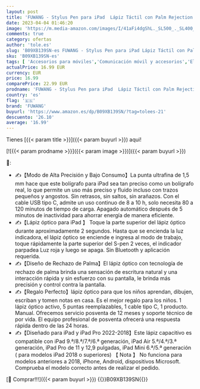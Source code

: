 ```yaml
---
layout: post
title: 'FUWANG - Stylus Pen para iPad  Lápiz Táctil con Palm Rejection  Stylus Pencil para  2018-2022  iPad Pro 11/12.9  iPad 9th/8th/7th/6th Gen  iPad Air 5th/4th/3rd Gen  iPad Mini 6th/5th Gen para Pintar Bocetos'
date: 2023-04-04 01:46:20
image: 'https://m.media-amazon.com/images/I/41aFi4dgShL._SL500_._SL400_.jpg'
comments: true
category: ofertas
author: 'tole.es'
slug: 'B09XB139SN-es FUWANG - Stylus Pen para iPad Lápiz Táctil con Palm...'
sku: 'B09XB139SN-es'
tags: [ 'Accesorios para móviles','Comunicación móvil y accesorios','Electrónica','Punteros para móviles','fuwang','ipad','🇪🇸', ]
actualPrice: 16.99 EUR
currency: EUR
price: 16.99
comparePrice: 22.99 EUR
prodname: 'FUWANG - Stylus Pen para iPad  Lápiz Táctil con Palm Rejection  Stylus Pencil para  2018-2022  iPad Pro 11/12.9  iPad 9th/8th/7th/6th Gen  iPad Air 5th/4th/3rd Gen  iPad Mini 6th/5th Gen para Pintar Bocetos'
country: 'es'
flag: '🇪🇸'
brand: 'FUWANG'
buyurl: 'https://www.amazon.es/dp/B09XB139SN/?tag=tolees-21'
descuento: '26.10'
average: '16.99'
---
```


Tienes [{{< param title >}}]({{< param buyurl >}}) aqui!

[![{{< param prodname >}}]({{< param image >}})]({{< param buyurl >}})

🔎:

- ✍【Modo de Alta Precisión y Bajo Consumo】La punta ultrafina de 1,5 mm hace que este bolígrafo para iPad sea tan preciso como un bolígrafo real, lo que permite un uso más preciso y fluido incluso con trazos pequeños y angostos. Sin retrasos, sin saltos, sin arañazos. Con el cable USB tipo C, admite un uso continuo de 8 a 10 h, solo necesita 80 a 120 minutos de tiempo de carga. Apagado automático después de 5 minutos de inactividad para ahorrar energía de manera eficiente.
- ✍【Lápiz óptico para iPad 】 Toque la parte superior del lápiz óptico durante aproximadamente 2 segundos. Hasta que se encienda la luz indicadora, el lápiz óptico se enciende e ingresa al modo de trabajo, toque rápidamente la parte superior del S-pen 2 veces, el indicador parpadea Luz roja y luego se apaga. Sin Bluetooth y aplicación requerida.
- ✍【Diseño de Rechazo de Palma】El lápiz óptico con tecnología de rechazo de palma brinda una sensación de escritura natural y una interacción rápida y sin esfuerzo con su pantalla, le brinda más precisión y control contra la pantalla.
- ✍【Regalo Perfecto】lápiz óptico para que los niños aprendan, dibujen, escriban y tomen notas en casa. Es el mejor regalo para los niños. 1 lápiz óptico activo, 5 puntas reemplazables, 1 cable tipo C, 1 producto. Manual. Ofrecemos servicio posventa de 12 meses y soporte técnico de por vida. El equipo profesional de posventa ofrecerá una respuesta rápida dentro de las 24 horas.
- ✍【Diseñado para iPad y iPad Pro 2022-2018】Este lápiz capacitivo es compatible con iPad 9.ª/8.ª/7.ª/6.ª generación, iPad Air 5.ª/4.ª/3.ª generación, iPad Pro de 11 y 12,9 pulgadas, iPad Mini 6.ª/5.ª generación ( para modelos iPad 2018 o superiores) 【 Nota 】 No funciona para modelos anteriores a 2018, iPhone, Android, dispositivos Microsoft. Comprueba el modelo correcto antes de realizar el pedido.

[🛒 Comprar!!!]({{< param buyurl >}})
{{<world>}}B09XB139SN{{</world>}}

